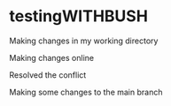 # testingWITHBUSH

Making changes in my working directory 

Making changes online

Resolved the conflict

Making some changes to the main branch